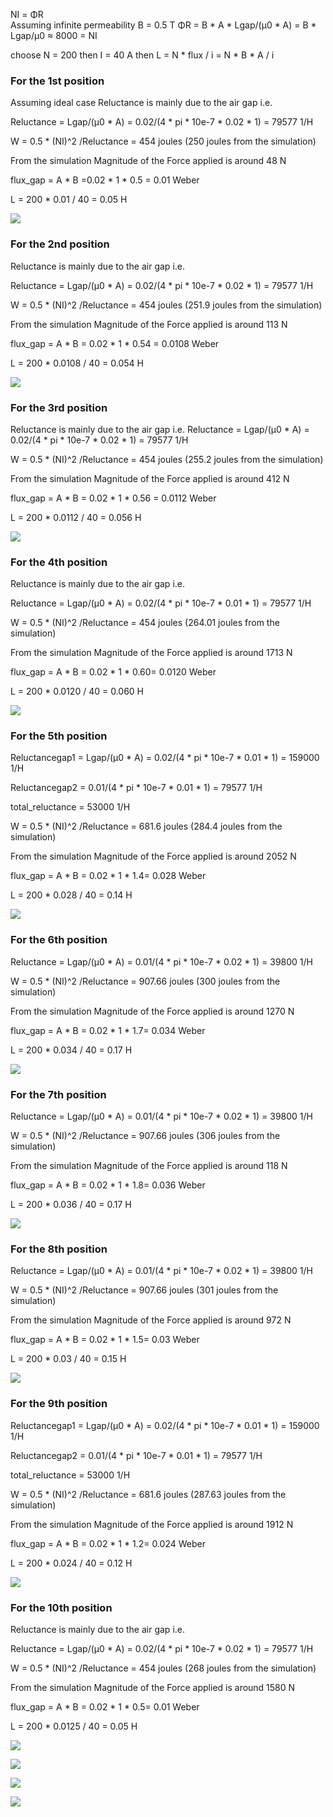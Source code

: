 
NI = ΦR  
Assuming infinite permeability  B = 0.5 T
ΦR = B * A * Lgap/(µ0 * A) = B * Lgap/µ0 ≈ 8000 = NI 

choose N = 200 then  I = 40 A
then L = N * flux / i = N * B * A / i


### For the 1st position
Assuming ideal case
Reluctance is mainly due to the air gap i.e.

Reluctance = Lgap/(µ0 * A) = 0.02/(4 * pi * 10e-7 * 0.02 * 1)  = 79577 1/H

W = 0.5 * (NI)^2 /Reluctance = 454 joules (250 joules from the simulation)

From the simulation Magnitude of the Force applied is around 48 N 

flux_gap = A * B =0.02 * 1 * 0.5 = 0.01 Weber

L = 200 * 0.01 / 40 = 0.05 H

![](./simulation/1/1.png)


### For the 2nd position

Reluctance is mainly due to the air gap i.e.

Reluctance = Lgap/(µ0 * A) = 0.02/(4 * pi * 10e-7 * 0.02 * 1)  = 79577 1/H


W = 0.5 * (NI)^2 /Reluctance = 454 joules (251.9 joules from the simulation)

From the simulation Magnitude of the Force applied is around 113 N 

flux_gap = A * B = 0.02 * 1 * 0.54 = 0.0108 Weber

L = 200 * 0.0108 / 40 = 0.054 H


![](./simulation/2/2.png)

### For the 3rd position

Reluctance is mainly due to the air gap i.e.
Reluctance = Lgap/(µ0 * A) = 0.02/(4 * pi * 10e-7 * 0.02 * 1)  = 79577 1/H

W = 0.5 * (NI)^2 /Reluctance = 454 joules (255.2 joules from the simulation)

From the simulation Magnitude of the Force applied is around 412 N 

flux_gap = A * B = 0.02 * 1 * 0.56 = 0.0112 Weber

L = 200 * 0.0112 / 40 = 0.056 H


![](./simulation/3/3.png)

### For the 4th position

Reluctance is mainly due to the air gap i.e.

Reluctance = Lgap/(µ0 * A) = 0.02/(4 * pi * 10e-7 * 0.01 * 1)  = 79577 1/H



W = 0.5 * (NI)^2 /Reluctance = 454 joules (264.01 joules from the simulation)

From the simulation Magnitude of the Force applied is around 1713 N 

flux_gap = A * B = 0.02 * 1 * 0.60= 0.0120 Weber

L = 200 * 0.0120 / 40 = 0.060 H

![](./simulation/4/4.png)

### For the 5th position 


Reluctancegap1 = Lgap/(µ0 * A) = 0.02/(4 * pi * 10e-7 * 0.01 * 1)  = 159000 1/H

Reluctancegap2 = 0.01/(4 * pi * 10e-7 * 0.01 * 1) = 79577 1/H

total_reluctance = 53000 1/H



W = 0.5 * (NI)^2 /Reluctance = 681.6 joules (284.4 joules from the simulation)

From the simulation Magnitude of the Force applied is around 2052 N 

flux_gap = A * B = 0.02 * 1 * 1.4= 0.028 Weber

L = 200 * 0.028 / 40 = 0.14 H


![](./simulation/5/5.png)


### For the 6th position 


Reluctance = Lgap/(µ0 * A) = 0.01/(4 * pi * 10e-7 * 0.02 * 1)  = 39800 1/H

W = 0.5 * (NI)^2 /Reluctance = 907.66 joules (300 joules from the simulation)

From the simulation Magnitude of the Force applied is around 1270 N 

flux_gap = A * B = 0.02 * 1 * 1.7= 0.034 Weber

L = 200 * 0.034 / 40 = 0.17 H


![](./simulation/6/6.png)


### For the 7th position

Reluctance = Lgap/(µ0 * A) = 0.01/(4 * pi * 10e-7 * 0.02 * 1)  = 39800 1/H 

W = 0.5 * (NI)^2 /Reluctance =  907.66 joules (306 joules from the simulation)

From the simulation Magnitude of the Force applied is around 118 N 

flux_gap = A * B = 0.02 * 1 * 1.8= 0.036 Weber

L = 200 * 0.036 / 40 = 0.17 H

![](./simulation/7/7.png)


### For the 8th position

Reluctance = Lgap/(µ0 * A) = 0.01/(4 * pi * 10e-7 * 0.02 * 1)  = 39800 1/H

W = 0.5 * (NI)^2 /Reluctance = 907.66 joules (301 joules from the simulation)

From the simulation Magnitude of the Force applied is around 972 N 

flux_gap = A * B = 0.02 * 1 * 1.5= 0.03 Weber

L = 200 * 0.03 / 40 = 0.15 H


![](./simulation/8/8.png)


### For the 9th position

Reluctancegap1 = Lgap/(µ0 * A) = 0.02/(4 * pi * 10e-7 * 0.01 * 1)  = 159000 1/H

Reluctancegap2 = 0.01/(4 * pi * 10e-7 * 0.01 * 1) = 79577 1/H

total_reluctance = 53000 1/H

W = 0.5 * (NI)^2 /Reluctance = 681.6 joules (287.63 joules from the simulation)

From the simulation Magnitude of the Force applied is around 1912 N 

flux_gap = A * B = 0.02 * 1 * 1.2= 0.024 Weber

L = 200 * 0.024 / 40 = 0.12 H

![](./simulation/9/9.png)



### For the 10th position

Reluctance is mainly due to the air gap i.e.

Reluctance = Lgap/(µ0 * A) = 0.02/(4 * pi * 10e-7 * 0.02 * 1)  = 79577 1/H

W = 0.5 * (NI)^2 /Reluctance = 454 joules (268 joules from the simulation)

From the simulation Magnitude of the Force applied is around 1580 N 

flux_gap = A * B = 0.02 * 1 * 0.5= 0.01 Weber

L = 200 * 0.0125 / 40 = 0.05 H


![](./simulation/10/10.png)




![](./simulation/force.PNG)

![](./simulation/energy.PNG)

![](./simulation/inductance.PNG)



